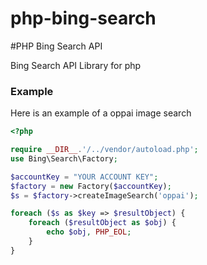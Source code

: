 php-bing-search
===============

#PHP Bing Search API

Bing Search API Library for php

### Example

Here is an example of a oppai image search
```php
<?php

require __DIR__.'/../vendor/autoload.php';
use Bing\Search\Factory;

$accountKey = "YOUR ACCOUNT KEY";
$factory = new Factory($accountKey);
$s = $factory->createImageSearch('oppai');

foreach ($s as $key => $resultObject) {
	foreach ($resultObject as $obj) {
		echo $obj, PHP_EOL;
	}
}
```
